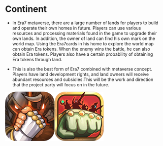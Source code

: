 # Continent

- In Era7 metaverse, there are a large number of lands for players to build and operate their own homes in future. Players can use various resources and processing materials found in the game to upgrade their own lands. In addition, the owner of land can find his own mark on the world map. Using the Era7cards in his home to explore the world map can obtain Era tokens. When the enemy wins the battle, he can also obtain Era tokens. Players also have a certain probability of obtaining Era tokens through land. 

- This is also the best form of Era7 combined with metaverse concept. Players have land development rights, and land owners will receive abundant resources and subsidies.This will be the work and direction that the project party will focus on in the future.


![icon](\image\icon.png)

